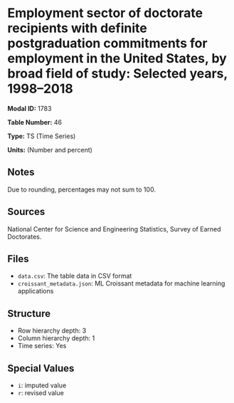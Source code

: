 # Employment sector of doctorate recipients with definite postgraduation commitments for employment in the United States, by broad field of study: Selected years, 1998&#8211;2018

**Modal ID:** 1783

**Table Number:** 46

**Type:** TS (Time Series)

**Units:** (Number and percent)

## Notes

Due to rounding, percentages may not sum to 100.

## Sources

National Center for Science and Engineering Statistics, Survey of Earned Doctorates.

## Files

- `data.csv`: The table data in CSV format
- `croissant_metadata.json`: ML Croissant metadata for machine learning applications

## Structure

- Row hierarchy depth: 3
- Column hierarchy depth: 1
- Time series: Yes

## Special Values

- `i`: imputed value
- `r`: revised value
